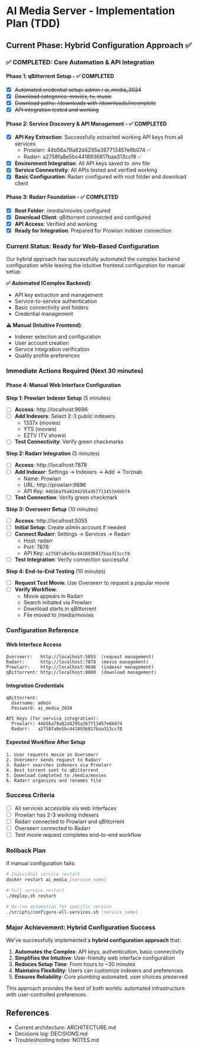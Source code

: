 # AI Media Server - Implementation Plan (TDD)

## Current Phase: Hybrid Configuration Approach ✅

### **✅ COMPLETED: Core Automation & API Integration**

#### **Phase 1: qBittorrent Setup - ✅ COMPLETED**
- [x] ~~Automated credential setup: admin / ai_media_2024~~
- [x] ~~Download categories: movies, tv, music~~
- [x] ~~Download paths: /downloads with /downloads/incomplete~~
- [x] ~~API integration tested and working~~

#### **Phase 2: Service Discovery & API Management - ✅ COMPLETED**
- [x] **API Key Extraction**: Successfully extracted working API keys from all services
  - Prowlarr: 44b56a79a82d4295a367713457e6b074 ✅
  - Radarr: a2758fa8e5bc4418936817baa313ccf8 ✅
- [x] **Environment Integration**: All API keys saved to .env file
- [x] **Service Connectivity**: All APIs tested and verified working
- [x] **Basic Configuration**: Radarr configured with root folder and download client

#### **Phase 3: Radarr Foundation - ✅ COMPLETED**
- [x] **Root Folder**: /media/movies configured
- [x] **Download Client**: qBittorrent connected and configured
- [x] **API Access**: Verified and working
- [x] **Ready for Integration**: Prepared for Prowlarr indexer connection

### **Current Status: Ready for Web-Based Configuration**

Our hybrid approach has successfully automated the complex backend configuration while leaving the intuitive frontend configuration for manual setup:

**✅ Automated (Complex Backend)**:
- API key extraction and management
- Service-to-service authentication
- Basic connectivity and folders
- Credential management

**⚠️ Manual (Intuitive Frontend)**:
- Indexer selection and configuration
- User account creation
- Service integration verification
- Quality profile preferences

### **Immediate Actions Required (Next 30 minutes)**

#### **Phase 4: Manual Web Interface Configuration**

**Step 1: Prowlarr Indexer Setup** (5 minutes)
- [ ] **Access**: http://localhost:9696
- [ ] **Add Indexers**: Select 2-3 public indexers
  - 1337x (movies)
  - YTS (movies)
  - EZTV (TV shows)
- [ ] **Test Connectivity**: Verify green checkmarks

**Step 2: Radarr Integration** (5 minutes)
- [ ] **Access**: http://localhost:7878
- [ ] **Add Indexer**: Settings → Indexers → Add → Torznab
  - Name: Prowlarr
  - URL: http://prowlarr:9696
  - API Key: `44b56a79a82d4295a367713457e6b074`
- [ ] **Test Connection**: Verify green checkmark

**Step 3: Overseerr Setup** (10 minutes)
- [ ] **Access**: http://localhost:5055
- [ ] **Initial Setup**: Create admin account if needed
- [ ] **Connect Radarr**: Settings → Services → Radarr
  - Host: radarr
  - Port: 7878
  - API Key: `a2758fa8e5bc4418936817baa313ccf8`
- [ ] **Test Integration**: Verify connection successful

**Step 4: End-to-End Testing** (10 minutes)
- [ ] **Request Test Movie**: Use Overseerr to request a popular movie
- [ ] **Verify Workflow**: 
  - Movie appears in Radarr
  - Search initiated via Prowlarr
  - Download starts in qBittorrent
  - File moved to /media/movies

### **Configuration Reference**

#### **Web Interface Access**
```
Overseerr:   http://localhost:5055  (request management)
Radarr:      http://localhost:7878  (movie management)  
Prowlarr:    http://localhost:9696  (indexer management)
qBittorrent: http://localhost:8080  (download management)
```

#### **Integration Credentials**
```
qBittorrent:
  Username: admin
  Password: ai_media_2024

API Keys (for service integration):
  Prowlarr: 44b56a79a82d4295a367713457e6b074
  Radarr:   a2758fa8e5bc4418936817baa313ccf8
```

#### **Expected Workflow After Setup**
```
1. User requests movie in Overseerr
2. Overseerr sends request to Radarr
3. Radarr searches indexers via Prowlarr
4. Best torrent sent to qBittorrent
5. Download completed to /media/movies
6. Radarr organizes and renames file
```

### **Success Criteria**
- [ ] All services accessible via web interfaces
- [ ] Prowlarr has 2-3 working indexers
- [ ] Radarr connected to Prowlarr and qBittorrent
- [ ] Overseerr connected to Radarr
- [ ] Test movie request completes end-to-end workflow

### **Rollback Plan**
If manual configuration fails:
```bash
# Individual service restart
docker restart ai_media_[service_name]

# Full service restart
./deploy.sh restart

# Re-run automation for specific service
./scripts/configure-all-services.sh [service_name]
```

### **Major Achievement: Hybrid Configuration Success**

We've successfully implemented a **hybrid configuration approach** that:

1. **Automates the Complex**: API keys, authentication, basic connectivity
2. **Simplifies the Intuitive**: User-friendly web interface configuration
3. **Reduces Setup Time**: From hours to ~30 minutes
4. **Maintains Flexibility**: Users can customize indexers and preferences
5. **Ensures Reliability**: Core plumbing automated, user choices preserved

This approach provides the best of both worlds: automated infrastructure with user-controlled preferences.

## References
- Current architecture: ARCHITECTURE.md
- Decisions log: DECISIONS.md  
- Troubleshooting notes: NOTES.md 